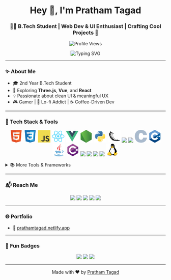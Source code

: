 <h1 align="center">Hey 👋, I'm Pratham Tagad</h1>
<h3 align="center">👨‍💻 B.Tech Student | Web Dev & UI Enthusiast | Crafting Cool Projects 🚀</h3>

<p align="center">
  <img src="https://komarev.com/ghpvc/?username=prathamtagad&label=Profile%20views&color=0e75b6&style=flat" alt="Profile Views" />
</p>

<p align="center">
  <img src="https://readme-typing-svg.demolab.com?font=Fira+Code&pause=1000&color=58A6FF&width=435&lines=Web+Developer;UI+Designer;Open+Source+Contributor;Always+learning+new+tech!" alt="Typing SVG" />
</p>

---

### ✨ About Me

- 🎓 2nd Year B.Tech Student  
- 🧠 Exploring **Three.js**, **Vue**, and **React**  
- 💡 Passionate about clean UI & meaningful UX  
- 🎮 Gamer | 🎵 Lo-fi Addict | ☕ Coffee-Driven Dev

---

### 🌈 Tech Stack & Tools

<p align="center">
  <img src="https://raw.githubusercontent.com/devicons/devicon/master/icons/html5/html5-original.svg" width="40" />
  <img src="https://raw.githubusercontent.com/devicons/devicon/master/icons/css3/css3-original.svg" width="40" />
  <img src="https://raw.githubusercontent.com/devicons/devicon/master/icons/javascript/javascript-original.svg" width="40" />
  <img src="https://raw.githubusercontent.com/devicons/devicon/master/icons/react/react-original.svg" width="40" />
  <img src="https://raw.githubusercontent.com/devicons/devicon/master/icons/vuejs/vuejs-original.svg" width="40" />
  <img src="https://raw.githubusercontent.com/devicons/devicon/master/icons/nodejs/nodejs-original.svg" width="40" />
  <img src="https://raw.githubusercontent.com/devicons/devicon/master/icons/python/python-original.svg" width="40" />
  <img src="https://raw.githubusercontent.com/devicons/devicon/master/icons/flask/flask-original.svg" width="40" />
  <img src="https://raw.githubusercontent.com/SeleniumHQ/selenium/main/common/src/web/icons/Selenium_Logo.png" width="40" />
  <img src="https://cdn.worldvectorlogo.com/logos/django.svg" width="40" />
  <img src="https://raw.githubusercontent.com/devicons/devicon/master/icons/c/c-original.svg" width="40" />
  <img src="https://raw.githubusercontent.com/devicons/devicon/master/icons/cplusplus/cplusplus-original.svg" width="40" />
  <img src="https://raw.githubusercontent.com/devicons/devicon/master/icons/java/java-original.svg" width="40" />
  <img src="https://raw.githubusercontent.com/devicons/devicon/master/icons/csharp/csharp-original.svg" width="40" />
  <img src="https://www.vectorlogo.zone/logos/figma/figma-icon.svg" width="40" />
  <img src="https://www.vectorlogo.zone/logos/firebase/firebase-icon.svg" width="40" />
  <img src="https://www.vectorlogo.zone/logos/git-scm/git-scm-icon.svg" width="40" />
  <img src="https://www.vectorlogo.zone/logos/tailwindcss/tailwindcss-icon.svg" width="40" />
  <img src="https://raw.githubusercontent.com/devicons/devicon/master/icons/linux/linux-original.svg" width="40" />
</p>

<details>
  <summary>📚 More Tools & Frameworks</summary>

  - Azure & AWS (Cloud Basics)  
  - NestJS  
  - Bash & Linux Shell  
  - Heroku (Deployments)
</details>

---

### 📬 Reach Me

<p align="center">
  <a href="mailto:prathamtagad0@gmail.com"><img src="https://img.shields.io/badge/Gmail-D14836?style=for-the-badge&logo=gmail&logoColor=white" /></a>
  <a href="https://www.linkedin.com/in/pratham-tagad-051946301/" target="_blank"><img src="https://img.shields.io/badge/LinkedIn-0A66C2?style=for-the-badge&logo=linkedin&logoColor=white" /></a>
  <a href="https://twitter.com/pratham_tagad" target="_blank"><img src="https://img.shields.io/badge/Twitter-1DA1F2?style=for-the-badge&logo=twitter&logoColor=white" /></a>
  <a href="https://instagram.com/pratham_tagad" target="_blank"><img src="https://img.shields.io/badge/Instagram-E4405F?style=for-the-badge&logo=instagram&logoColor=white" /></a>
  <a href="https://www.leetcode.com/prathamtagad" target="_blank"><img src="https://img.shields.io/badge/LeetCode-000000?style=for-the-badge&logo=leetcode&logoColor=yellow" /></a>
</p>

---

### 🌐 Portfolio

- 🔗 [prathamtagad.netlify.app](https://prathamtagad.netlify.app)

---

### 🔖 Fun Badges

<p align="center">
  <img src="https://img.shields.io/badge/Code%20Ninja-🧠-blue" />
  <img src="https://img.shields.io/badge/UI%20Lover-🎨-purple" />
  <img src="https://img.shields.io/badge/Bug%20Slayer-🐞-red" />
</p>

---

<p align="center">
  Made with ❤️ by <a href="https://github.com/prathamtagad">Pratham Tagad</a>
</p>
